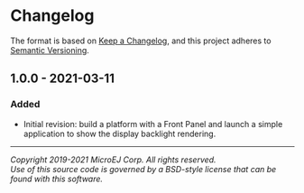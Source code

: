 # Changelog

The format is based on [Keep a Changelog](https://keepachangelog.com/en/1.0.0/),
and this project adheres to [Semantic Versioning](https://semver.org/spec/v2.0.0.html).

## 1.0.0 - 2021-03-11

### Added
- Initial revision: build a platform with a Front Panel and launch a simple application to show the display backlight rendering.

---
_Copyright 2019-2021 MicroEJ Corp. All rights reserved._  
_Use of this source code is governed by a BSD-style license that can be found with this software._  

